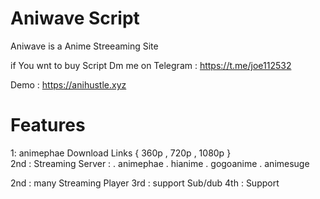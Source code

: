 # Aniwave Script 


   Aniwave is a Anime Streeaming Site

 if You wnt to buy Script Dm me on Telegram : https://t.me/joe112532 

 Demo : https://anihustle.xyz


  # Features 

1: animephae Download Links { 360p , 720p , 1080p } <br>
2nd : Streaming Server : 
   . animephae 
   . hianime
   . gogoanime
   . animesuge
 
2nd : many Streaming Player 
3rd : support Sub/dub
4th : Support 

